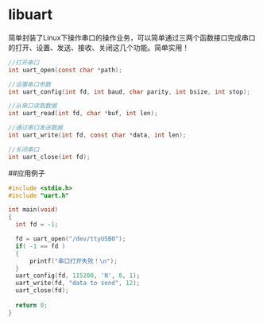 # libuart

简单封装了Linux下操作串口的操作业务，可以简单通过三两个函数接口完成串口的打开、设置、发送、接收、关闭这几个功能。简单实用！
```c
//打开串口
int uart_open(const char *path);

//设置串口参数
int uart_config(int fd, int baud, char parity, int bsize, int stop);

//从串口读取数据
int uart_read(int fd, char *buf, int len);

//通过串口发送数据
int uart_write(int fd, const char *data, int len);

//关闭串口
int uart_close(int fd);
```
##应用例子
```c
#include <stdio.h>
#include "uart.h"

int main(void)
{
  int fd = -1;

  fd = uart_open("/dev/ttyUSB0");
  if( -1 == fd )
  {
      printf("串口打开失败！\n");
  }
  uart_config(fd, 115200, 'N', 8, 1);
  uart_write(fd, "data to send", 12);
  uart_close(fd);
  
  return 0;
}
```
